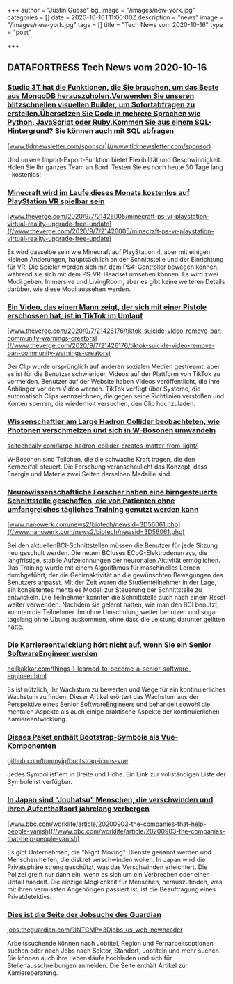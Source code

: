 +++
author = "Justin Guese"
bg_image = "/images/new-york.jpg"
categories = []
date = 2020-10-16T11:00:00Z
description = "news"
image = "/images/new-york.jpg"
tags = []
title = "Tech News vom 2020-10-16"
type = "post"

+++

        
## DATAFORTRESS Tech News vom 2020-10-16



### [Studio 3T hat die Funktionen, die Sie brauchen, um das Beste aus MongoDB herauszuholen.Verwenden Sie unseren blitzschnellen visuellen Builder, um Sofortabfragen zu erstellen.Übersetzen Sie Code in mehrere Sprachen wie Python, JavaScript oder Ruby.Kommen Sie aus einem SQL-Hintergrund? Sie können auch mit SQL abfragen](//www.tldrnewsletter.com/sponsor)


[www.tldrnewsletter.com/sponsor](//www.tldrnewsletter.com/sponsor)


Und unsere Import-Export-Funktion bietet Flexibilität und Geschwindigkeit. Holen Sie Ihr ganzes Team an Bord. Testen Sie es noch heute 30 Tage lang - kostenlos!


### [Minecraft wird im Laufe dieses Monats kostenlos auf PlayStation VR spielbar sein](//www.theverge.com/2020/9/7/21426005/minecraft-ps-vr-playstation-virtual-reality-upgrade-free-update)


[www.theverge.com/2020/9/7/21426005/minecraft-ps-vr-playstation-virtual-reality-upgrade-free-update](//www.theverge.com/2020/9/7/21426005/minecraft-ps-vr-playstation-virtual-reality-upgrade-free-update)


Es wird dasselbe sein wie Minecraft auf PlayStation 4, aber mit einigen kleinen Änderungen, hauptsächlich an der Schnittstelle und der Einrichtung für VR. Die Spieler werden sich mit dem PS4-Controller bewegen können, während sie sich mit dem PS-VR-Headset umsehen können. Es wird zwei Modi geben, Immersive und LivingRoom, aber es gibt keine weiteren Details darüber, wie diese Modi aussehen werden.


### [Ein Video, das einen Mann zeigt, der sich mit einer Pistole erschossen hat, ist in TikTok im Umlauf](//www.theverge.com/2020/9/7/21426176/tiktok-suicide-video-remove-ban-community-warnings-creators)


[www.theverge.com/2020/9/7/21426176/tiktok-suicide-video-remove-ban-community-warnings-creators](//www.theverge.com/2020/9/7/21426176/tiktok-suicide-video-remove-ban-community-warnings-creators)


Der Clip wurde ursprünglich auf anderen sozialen Medien gestreamt, aber es ist für die Benutzer schwieriger, Videos auf der Plattform von TikTok zu vermeiden. Benutzer auf der Website haben Videos veröffentlicht, die ihre Anhänger vor dem Video warnen. TikTok verfügt über Systeme, die automatisch Clips kennzeichnen, die gegen seine Richtlinien verstoßen und Konten sperren, die wiederholt versuchen, den Clip hochzuladen.


### [Wissenschaftler am Large Hadron Collider beobachteten, wie Photonen verschmelzen und sich in W-Bosonen umwandeln](//scitechdaily.com/large-hadron-collider-creates-matter-from-light/)


[scitechdaily.com/large-hadron-collider-creates-matter-from-light/](//scitechdaily.com/large-hadron-collider-creates-matter-from-light/)


W-Bosonen sind Teilchen, die die schwache Kraft tragen, die den Kernzerfall steuert. Die Forschung veranschaulicht das Konzept, dass Energie und Materie zwei Seiten derselben Medaille sind.


### [Neurowissenschaftliche Forscher haben eine hirngesteuerte Schnittstelle geschaffen, die von Patienten ohne umfangreiches tägliches Training genutzt werden kann](//www.nanowerk.com/news2/biotech/newsid=3D56061.php)


[www.nanowerk.com/news2/biotech/newsid=3D56061.php](//www.nanowerk.com/news2/biotech/newsid=3D56061.php)


Bei den aktuellenBCI-Schnittstellen müssen die Benutzer für jede Sitzung neu geschult werden. Die neuen BCIuses ECoG-Elektrodenarrays, die langfristige, stabile Aufzeichnungen der neuronalen Aktivität ermöglichen. Das Training wurde mit einem Algorithmus für maschinelles Lernen durchgeführt, der die Gehirnaktivität an die gewünschten Bewegungen des Benutzers anpasst. Mit der Zeit waren die Studienteilnehmer in der Lage, ein konsistentes mentales Modell zur Steuerung der Schnittstelle zu entwickeln. Die Teilnehmer konnten die Schnittstelle auch nach einem Reset weiter verwenden. Nachdem sie gelernt hatten, wie man den BCI benutzt, konnten die Teilnehmer ihn ohne Umschulung weiter benutzen und sogar tagelang ohne Übung auskommen, ohne dass die Leistung darunter gelitten hätte.


### [Die Karriereentwicklung hört nicht auf, wenn Sie ein Senior SoftwareEngineer werden](//neilkakkar.com/things-I-learned-to-become-a-senior-software-engineer.html)


[neilkakkar.com/things-I-learned-to-become-a-senior-software-engineer.html](//neilkakkar.com/things-I-learned-to-become-a-senior-software-engineer.html)


Es ist nützlich, Ihr Wachstum zu bewerten und Wege für ein kontinuierliches Wachstum zu finden. Dieser Artikel erörtert das Wachstum aus der Perspektive eines Senior SoftwareEngineers und behandelt sowohl die mentalen Aspekte als auch einige praktische Aspekte der kontinuierlichen Karriereentwicklung.


### [Dieses Paket enthält Bootstrap-Symbole als Vue-Komponenten](//github.com/tommyip/bootstrap-icons-vue)


[github.com/tommyip/bootstrap-icons-vue](//github.com/tommyip/bootstrap-icons-vue)


Jedes Symbol ist1em in Breite und Höhe. Ein Link zur vollständigen Liste der Symbole ist verfügbar.


### [In Japan sind "Jouhatsu" Menschen, die verschwinden und ihren Aufenthaltsort jahrelang verbergen](//www.bbc.com/worklife/article/20200903-the-companies-that-help-people-vanish)


[www.bbc.com/worklife/article/20200903-the-companies-that-help-people-vanish](//www.bbc.com/worklife/article/20200903-the-companies-that-help-people-vanish)


Es gibt Unternehmen, die "Night Moving"-Dienste genannt werden und Menschen helfen, die diskret verschwinden wollen. In Japan wird die Privatsphäre streng geschützt, was das Verschwinden erleichtert. Die Polizei greift nur dann ein, wenn es sich um ein Verbrechen oder einen Unfall handelt. Die einzige Möglichkeit für Menschen, herauszufinden, was mit ihren vermissten Angehörigen passiert ist, ist die Beauftragung eines Privatdetektivs.


### [Dies ist die Seite der Jobsuche des Guardian](//jobs.theguardian.com/?INTCMP=3Djobs_us_web_newheader)


[jobs.theguardian.com/?INTCMP=3Djobs_us_web_newheader](//jobs.theguardian.com/?INTCMP=3Djobs_us_web_newheader)


Arbeitssuchende können nach Jobtitel, Region und Fernarbeitsoptionen suchen oder nach Jobs nach Sektor, Standort, Jobtiteln und mehr suchen. Sie können auch ihre Lebensläufe hochladen und sich für Stellenausschreibungen anmelden. Die Seite enthält Artikel zur Karriereberatung.
